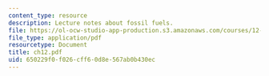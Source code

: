 ```yaml
---
content_type: resource
description: Lecture notes about fossil fuels.
file: https://ol-ocw-studio-app-production.s3.amazonaws.com/courses/12-110-sedimentary-geology-spring-2007/650229f0f026cff60d8e567ab0b430ec_ch12.pdf
file_type: application/pdf
resourcetype: Document
title: ch12.pdf
uid: 650229f0-f026-cff6-0d8e-567ab0b430ec
---
```


